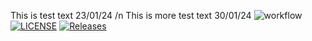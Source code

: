 This is test text 23/01/24 /n
This is more test text 30/01/24
![workflow](https://github.com/callum-sim/sem/actions/workflows/main.yml/badge.svg)
[![LICENSE](https://img.shields.io/github/license/callum-sim/sem.svg?style=flat-square)](https://github.com/callum-sim/sem/blob/master/LICENSE)
[![Releases](https://img.shields.io/github/release/callum-sim/sem/all.svg?style=flat-square)](https://github.com/callum-sim/sem/releases)